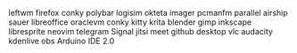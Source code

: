leftwm
firefox
conky
polybar
logisim
okteta
imager
pcmanfm
parallel
airship
sauer
libreoffice
oraclevm
conky
kitty
krita
blender
gimp
inkscape
libresprite
neovim
telegram
Signal
jitsi meet
github desktop
vlc
audacity
kdenlive
obs
Arduino IDE 2.0
